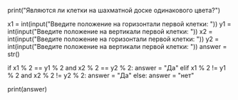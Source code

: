 print("Являются ли клетки на шахматной доске одинакового цвета?")

x1 = int(input("Введите положение на горизонтали первой клетки: "))
y1 = int(input("Введите положение на вертикали первой клетки: "))
x2 = int(input("Введите положение на горизонтали первой клетки: "))
y2 = int(input("Введите положение на вертикали первой клетки: "))
answer = str()

if x1 % 2 == y1 % 2 and x2 % 2 == y2 % 2:
    answer = "Да" 
elif x1 % 2 != y1 % 2 and x2 % 2 != y2 % 2:
    answer = "Да"
else:
    answer = "нет"

print(answer)
